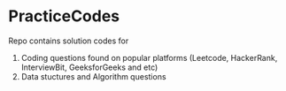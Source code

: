 # PracticeCodes

Repo contains solution codes for 
1. Coding questions found on popular platforms (Leetcode, HackerRank, InterviewBit, GeeksforGeeks and etc)
2. Data stuctures and Algorithm questions
